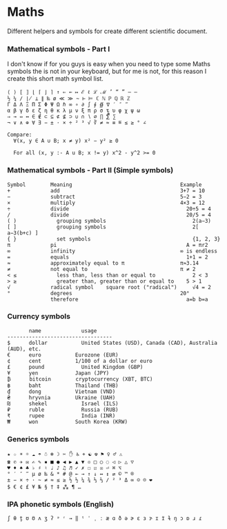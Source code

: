 # Maths
Different helpers and symbols for create different scientific document.

### Mathematical symbols - Part I 
I don't know if for you guys is easy when you need to type some Maths symbols the is not in your keyboard, but for me is not, for this reason I create this short math symbol list.
```
⟨ ⟩ ⟦ ⟧ ⌊ ⌈ ⌋ ⌉ ↑ ⇐ ← ↦ ℰ ℓ ℒ ℳ ’ “ ” – —
½ ¼ ∕ ∤ ⊥ ∥ ‰ ø ≪ ≫ ~ ⊢ ⊨ ℂ ℕ ℙ ℚ ℝ ℤ 
Γ Δ Λ Ξ Π Σ Φ Ψ Ω ℏ ∞ ∘ ∂ ∫ ∮ ∯ ∇ ′ ″ ‴ 
α β γ δ ε ζ η θ κ λ μ ν ξ π ρ σ τ υ φ χ ψ ω
⇒ → ⇔ ↔ ∈ ∉ ⊂ ⊆ ⊄ ⊈ ⊃ ∪ ∩ ∖ ∅ ∏ ∑̅̂⃗̇̈ ∑
¬ ∨ ∧ ⊕ ∀ ∃ − ± · × ÷ ² ³ √ ∛ ≠ ≈ ≡ ≝ ≤ ≥ ° ∠

Compare:
  ∀(x, y ∈ A ∪ B; x ≠ y) x² − y² ≥ 0

  For all (x, y :- A u B; x != y) x^2 - y^2 >= 0

```

### Mathematical symbols - Part II (Simple symbols)
```
Symbol 	      Meaning 	                                Example
+ 	          add 	                                    3+7 = 10
− 	          subtract 	                                5−2 = 3
× 	          multiply 	                                4×3 = 12
÷ 	          divide 	                                  20÷5 = 4
/ 	          divide 	                                  20/5 = 4
( ) 	        grouping symbols 	                        2(a−3)
[ ] 	        grouping symbols 	                        2[ a−3(b+c) ]
{ } 	        set symbols 	                            {1, 2, 3}
π 	          pi 	                                      A = πr2
∞ 	          infinity 	                                ∞ is endless
= 	          equals 	                                  1+1 = 2
≈             approximately equal to π                  π≈3.14
≠ 	          not equal to 	                            π ≠ 2
< ≤ 	        less than, less than or equal to 	        2 < 3
> ≥ 	        greater than, greater than or equal to 	  5 > 1
√             radical symbol 	square root ("radical") 	√4 = 2
° 	          degrees 	                                20°
              therefore  	                              a=b b=a
```

### Currency symbols
```
 	   name 	        usage
----------------------------------  
$	   dollar	        United States (USD), Canada (CAD), Australia (AUD), etc.
€	   euro	          Eurozone (EUR)
¢	   cent	          1/100 of a dollar or euro
£	   pound	        United Kingdom (GBP)
¥	   yen	          Japan (JPY)
₿	   bitcoin	      cryptocurrency (XBT, BTC)
฿	   baht	          Thailand (THB)
₫	   dong	          Vietnam (VND)
₴	   hryvnia	      Ukraine (UAH)
₪	   shekel	        Israel (ILS)
₽	   ruble	        Russia (RUB)
₹	   rupee	        India (INR)
₩	   won	          South Korea (KRW)
```

### Generics symbols
```
★ ☆ ☀ ☼ ☁ ☂ ☃ ❄ ☽ ✂ ✋ ♿ ⌖ ☯ ☢ ⚑ ♀ ♂ ⚠︎
☎ ✆ ✈ ✉ ✍ ✎ ▪ ■ ● ◀︎ ▶︎ ▲ ▼ ▫︎ □ ○ ◌ ◁︎ ▷ △ ▽
♥ ♦ ♠ ♣ ♭ ♯ ♮ ♩ ♪ ♫ ♬ ✓ ✗ ☐ ☑︎ ☒ ⏎ ⌘ ⌥
° ′ ″ ‴ µ ø ‰ & * # @ ← → ↑ ↓ ↔︎ ↕︎ ⇄ © ™ ®
± − × ÷ · ~ ≠ ≈ ≤ ≥ ½ ½ ¼ ¾ ⅓ ⅔ ∕ ² ³ Δ ∞ ☺ ☹ ❤
$ € ¢ £ ¥ № § † ‡ ⁂ ¶ …
```

### IPA phonetic symbols (English)
```
ʃ θ t̬ ʊ ʊ̈ ʌ ʒ ʔ ᵊ ʳ → ‖ ᵗ ˈ ˌ ː æ ɑ ð ə ɚ ɛ ɜ ɝ ɪ ɪ̈ ɫ ŋ ɔ ɒ ɹ ɾ
```
